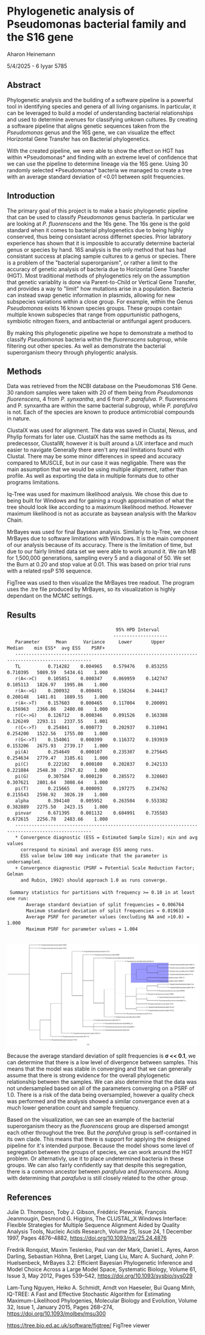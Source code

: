 # Phylogenetic analysis of Pseudomonas bacterial family and the S16 gene
Aharon Heinemann
<p>5/4/2025 - 6 Iyyar 5785

## Abstract

Phylogenetic analysis and the building of a software pipeline is a powerful tool in identifying species and genera of all living organisms.
In particular, it can be leveraged to build a model of understanding bacterial relationships and used to determine avenues for classifying unkown cultures.
By creating a software pipeline that aligns genetic sequences taken from the *Pseudomonas* genus and the 16S gene, we can visualize the effect Horizontal Gene Transfer has on Bacterial phylogenetics.
<p>
With the created pipeline, we were able to show the effect on HGT has within *Pseudomonas* and finding with an extreme level of confidence that we can use the pipeline to determine lineage via the 16S gene.
Using 30 randomly selected *Pseudomonas* bacteria we managed to create a tree with an average standard deviation of <0.01 between split frequencies.

## Introduction

The primary goal of this project is to make a basic phylogenetic pipeline that can be used to classify *Pseudomonas* genus bacteria. In particular we are looking at *P. fluorenscens* and the 16s gene. 
The 16s gene is the gold standard when it comes to bacterial phylogenetics due to being highly conserved, thus being consistant across differnet species.
Prior labratory experience has shown that it is impossible to accuratly determine bacterial genus or species by hand. 16S analysis is the only method that has had consistant success at placing sample cultures to a genus or species.
There is a problem of the "bacterial superorganism", or rather a limit to the accuracy of genetic analysis of bacteria due to Horizontal Gene Transfer (HGT).
Most traditional methods of phylogenetics rely on the assumption that genetic variablity is done via Parent-to-Child or Vertical Gene Transfer, and provides a way to "limit" how mutations arise in a population.
Bacteria can instead swap genetic information in plasmids, allowing for new subspecies variations within a close group.
For example, within the Genus *Pseudomonas* exists 16 known species groups. These groups contain multiple known subspecies that range from oppurtunistic pathogens, symbiotic nitrogen fixers, and antibacterial or antifungal agent producers.

<p>

By making this phylogenetic pipeline we hope to demonstrate a method to classify *Pseudomonas* bacteria within the *fluorenscens* subgroup, while filtering out other species. 
As well as demonstrate the bacterial superorganism theory through phylogentic analysis.

## Methods

Data was retrieved from the NCBI database on the Pseudomonas S16 Gene. 30 random samples were taken with 20 of them being from *Pseudomonas fluorenscens*, 4 from *P. synxantha*, and 6 from *P. parafulva*.
P. fluorenscens and P. synxantha are within the same bacterial subgroup, while *P. parafulva* is not. Each of the species are known to produce antimicrobial compounds in nature.
<p>
ClustalX was used for alignment. The data was saved in Clustal, Nexus, and Phylip formats for later use. ClustalX has the same methods as its predecessor, ClustalW, however it is built around a UX interface and much easier to navigate
Generally there aren't any real limitations found with Clustal. There may be some minor differences in speed and accuracy compared to MUSCLE, but in our case it was negligable.
There was the main assumption that we would be using multiple alignment, rather than profile. As well as exporting the data in multiple formats due to other programs limitations.
<p>
Iq-Tree was used for maximum likelihood analysis. We chose this due to being built for Windows and for gaining a rough approximation of what the tree should look like according to a maximum likelihood method. 
However maximum likelihood is not as accurate as baysean analysis with the Markov Chain. 
<p>
MrBayes was used for final Baysean analysis. Similarly to Iq-Tree, we chose MrBayes due to software limitations with Windows. It is the main component of our analysis because of its accuracy.
There is the limitation of time, but due to our fairly limited data set we were able to work around it. We ran MB for 1,500,000 generations, sampling every 5 and a diagonal of 50.
We set the Burn at 0.20 and stop value at 0.01. This was based on prior trial runs with a related rpsP S16 sequence. 
<p>
FigTree was used to then visualize the MrBayes tree readout. The program uses the .tre file produced by MrBayes, so its visualization is highly dependant on the MCMC settings.

## Results

```
                                        95% HPD Interval
                                       --------------------
   Parameter      Mean      Variance     Lower       Upper       Median    min ESS*  avg ESS    PSRF+
   --------------------------------------------------------------------------------------------------
   TL          0.714282    0.004965    0.579476    0.853255    0.710395   5089.59   5434.61    1.000
   r(A<->C)    0.105851    0.000347    0.069959    0.142747    0.105113   1826.97   1995.86    1.000
   r(A<->G)    0.200932    0.000491    0.158264    0.244417    0.200148   1481.01   1889.55    1.000
   r(A<->T)    0.157603    0.000465    0.117004    0.200091    0.156963   2366.86   2480.08    1.000
   r(C<->G)    0.126712    0.000346    0.091526    0.163388    0.126249   2293.11   2337.55    1.001
   r(C<->T)    0.254841    0.000773    0.202937    0.310941    0.254200   1522.56   1755.00    1.000
   r(G<->T)    0.154061    0.000399    0.116372    0.193919    0.153206   2675.93   2739.17    1.000
   pi(A)       0.254649    0.000107    0.235307    0.275645    0.254634   2779.47   3105.61    1.000
   pi(C)       0.222102    0.000100    0.202837    0.242133    0.221884   2548.38   2767.82    1.000
   pi(G)       0.307584    0.000120    0.285572    0.328603    0.307621   2801.64   3008.64    1.000
   pi(T)       0.215665    0.000093    0.197275    0.234762    0.215543   2598.92   3026.19    1.000
   alpha       0.394140    0.005952    0.263504    0.553382    0.382889   2275.50   2423.15    1.000
   pinvar      0.671395    0.001132    0.604991    0.735583    0.672615   2256.78   2483.66    1.000
   --------------------------------------------------------------------------------------------------
   * Convergence diagnostic (ESS = Estimated Sample Size); min and avg values
     correspond to minimal and average ESS among runs.
     ESS value below 100 may indicate that the parameter is undersampled.
   + Convergence diagnostic (PSRF = Potential Scale Reduction Factor; Gelman
     and Rubin, 1992) should approach 1.0 as runs converge.

 Summary statistics for partitions with frequency >= 0.10 in at least one run:
       Average standard deviation of split frequencies = 0.006764
       Maximum standard deviation of split frequencies = 0.019610
       Average PSRF for parameter values (excluding NA and >10.0) = 1.000
       Maximum PSRF for parameter values = 1.004


```

 ![Pseudomonas 16s Equal Tree](images/pseudo-16s-bayes-tree-anno.jpg)

Because the average standard deviation of split frequencies is **σ << 0.1**, we can determine that there is a low level of divergence between samples. This means that the model was stable in converging and that we can generally assume that there is strong evidence for the overall phylogenetic relationship between the samples.
We can also determine that the data was not undersampled based on all of the parameters converging on a PSRF of 1.0. 
There is a risk of the data being oversampled, however a quality check was performed and the analysis showed a similar convergance even at a much lower generation count and sample frequency.
 
<p>

Based on the visualization, we can see an example of the bacterial superorganism theory as the *fluorenscens* group are dispersed amongst each other throughout the tree. But the *parafulva* group is self-contained in its own clade.
This means that there is support for applying the designed pipeline for it's intended purpose. Because the model shows some level of segregation between the groups of species, we can work around the HGT problem. 
Or alternativly, use it to place undetermined bacteria in these groups. We can also fairly confidently say that despite this segregation, there is a common ancestor between *parafulva* and *fluorenscens*. Along with determining that *parafulva* is still closely related to the other group. 

## References

Julie D. Thompson, Toby J. Gibson, Frédéric Plewniak, François Jeanmougin, Desmond G. Higgins, The CLUSTAL_X Windows Interface: Flexible Strategies for Multiple Sequence Alignment Aided by Quality Analysis Tools, Nucleic Acids Research, Volume 25, Issue 24, 1 December 1997, Pages 4876–4882, https://doi.org/10.1093/nar/25.24.4876

Fredrik Ronquist, Maxim Teslenko, Paul van der Mark, Daniel L. Ayres, Aaron Darling, Sebastian Höhna, Bret Larget, Liang Liu, Marc A. Suchard, John P. Huelsenbeck, MrBayes 3.2: Efficient Bayesian Phylogenetic Inference and Model Choice Across a Large Model Space, Systematic Biology, Volume 61, Issue 3, May 2012, Pages 539–542, https://doi.org/10.1093/sysbio/sys029

Lam-Tung Nguyen, Heiko A. Schmidt, Arndt von Haeseler, Bui Quang Minh, IQ-TREE: A Fast and Effective Stochastic Algorithm for Estimating Maximum-Likelihood Phylogenies, Molecular Biology and Evolution, Volume 32, Issue 1, January 2015, Pages 268–274, https://doi.org/10.1093/molbev/msu300

https://tree.bio.ed.ac.uk/software/figtree/ FigTree viewer